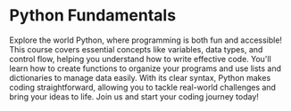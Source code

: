 # Python Fundamentals
Explore the world Python, where programming is both fun and accessible! This course covers essential concepts like variables, data types, and control flow, helping you understand how to write effective code. You'll learn how to create functions to organize your programs and use lists and dictionaries to manage data easily. With its clear syntax, Python makes coding straightforward, allowing you to tackle real-world challenges and bring your ideas to life. Join us and start your coding journey today!
